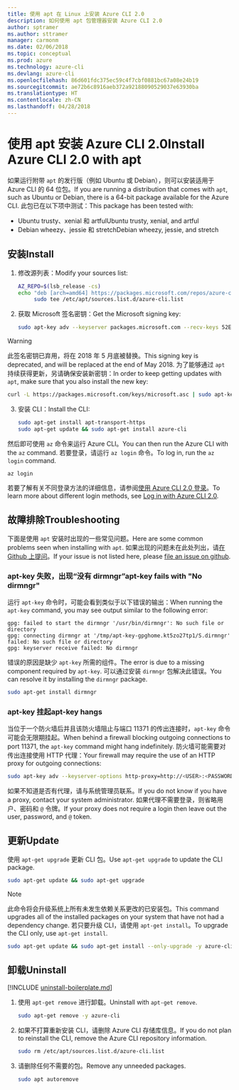 ```yaml
---
title: 使用 apt 在 Linux 上安装 Azure CLI 2.0
description: 如何使用 apt 包管理器安装 Azure CLI 2.0
author: sptramer
ms.author: sttramer
manager: carmonm
ms.date: 02/06/2018
ms.topic: conceptual
ms.prod: azure
ms.technology: azure-cli
ms.devlang: azure-cli
ms.openlocfilehash: 86d601fdc375ec59c4f7cbf0881bc67a08e24b19
ms.sourcegitcommit: ae72b6c8916aeb372a92188090529037e63930ba
ms.translationtype: HT
ms.contentlocale: zh-CN
ms.lasthandoff: 04/28/2018
---
```

# <a name="install-azure-cli-20-with-apt"></a><span data-ttu-id="55403-103">使用 apt 安装 Azure CLI 2.0</span><span class="sxs-lookup"><span data-stu-id="55403-103">Install Azure CLI 2.0 with apt</span></span>

<span data-ttu-id="55403-104">如果运行附带 `apt` 的发行版（例如 Ubuntu 或 Debian），则可以安装适用于 Azure CLI 的 64 位包。</span><span class="sxs-lookup"><span data-stu-id="55403-104">If you are running a distribution that comes with `apt`, such as Ubuntu or Debian, there is a 64-bit package available for the Azure CLI.</span></span> <span data-ttu-id="55403-105">此包已在以下项中测试：</span><span class="sxs-lookup"><span data-stu-id="55403-105">This package has been tested with:</span></span>

* <span data-ttu-id="55403-106">Ubuntu trusty、xenial 和 artful</span><span class="sxs-lookup"><span data-stu-id="55403-106">Ubuntu trusty, xenial, and artful</span></span>
* <span data-ttu-id="55403-107">Debian wheezy、jessie 和 stretch</span><span class="sxs-lookup"><span data-stu-id="55403-107">Debian wheezy, jessie, and stretch</span></span>

## <a name="install"></a><span data-ttu-id="55403-108">安装</span><span class="sxs-lookup"><span data-stu-id="55403-108">Install</span></span>

1. <span data-ttu-id="55403-109">修改源列表：</span><span class="sxs-lookup"><span data-stu-id="55403-109">Modify your sources list:</span></span>

     ```bash
     AZ_REPO=$(lsb_release -cs)
     echo "deb [arch=amd64] https://packages.microsoft.com/repos/azure-cli/ $AZ_REPO main" | \
          sudo tee /etc/apt/sources.list.d/azure-cli.list
     ```

2. <span data-ttu-id="55403-110">获取 Microsoft 签名密钥：</span><span class="sxs-lookup"><span data-stu-id="55403-110">Get the Microsoft signing key:</span></span>

   ```bash
   sudo apt-key adv --keyserver packages.microsoft.com --recv-keys 52E16F86FEE04B979B07E28DB02C46DF417A0893
   ```

  > [!WARNING]
  > <span data-ttu-id="55403-111">此签名密钥已弃用，将在 2018 年 5 月底被替换。</span><span class="sxs-lookup"><span data-stu-id="55403-111">This signing key is deprecated, and will be replaced at the end of May 2018.</span></span> <span data-ttu-id="55403-112">为了能够通过 `apt` 持续获得更新，另请确保安装新密钥：</span><span class="sxs-lookup"><span data-stu-id="55403-112">In order to keep getting updates with `apt`, make sure that you also install the new key:</span></span>
  > 
  > ```bash
  > curl -L https://packages.microsoft.com/keys/microsoft.asc | sudo apt-key add -
  > ``` 

3. <span data-ttu-id="55403-113">安装 CLI：</span><span class="sxs-lookup"><span data-stu-id="55403-113">Install the CLI:</span></span>

   ```bash
   sudo apt-get install apt-transport-https
   sudo apt-get update && sudo apt-get install azure-cli
   ```

<span data-ttu-id="55403-114">然后即可使用 `az` 命令来运行 Azure CLI。</span><span class="sxs-lookup"><span data-stu-id="55403-114">You can then run the Azure CLI with the `az` command.</span></span> <span data-ttu-id="55403-115">若要登录，请运行 `az login` 命令。</span><span class="sxs-lookup"><span data-stu-id="55403-115">To log in, run the `az login` command.</span></span>

```azurecli
az login
```

<span data-ttu-id="55403-116">若要了解有关不同登录方法的详细信息，请参阅[使用 Azure CLI 2.0 登录](authenticate-azure-cli.md)。</span><span class="sxs-lookup"><span data-stu-id="55403-116">To learn more about different login methods, see [Log in with Azure CLI 2.0](authenticate-azure-cli.md).</span></span>

## <a name="troubleshooting"></a><span data-ttu-id="55403-117">故障排除</span><span class="sxs-lookup"><span data-stu-id="55403-117">Troubleshooting</span></span>

<span data-ttu-id="55403-118">下面是使用 `apt` 安装时出现的一些常见问题。</span><span class="sxs-lookup"><span data-stu-id="55403-118">Here are some common problems seen when installing with `apt`.</span></span> <span data-ttu-id="55403-119">如果出现的问题未在此处列出，请[在 Github 上提问](https://github.com/Azure/azure-cli/issues)。</span><span class="sxs-lookup"><span data-stu-id="55403-119">If your issue is not listed here, please [file an issue on github](https://github.com/Azure/azure-cli/issues).</span></span>

### <a name="apt-key-fails-with-no-dirmngr"></a><span data-ttu-id="55403-120">apt-key 失败，出现“没有 dirmngr”</span><span class="sxs-lookup"><span data-stu-id="55403-120">apt-key fails with "No dirmngr"</span></span>

<span data-ttu-id="55403-121">运行 `apt-key` 命令时，可能会看到类似于以下错误的输出：</span><span class="sxs-lookup"><span data-stu-id="55403-121">When running the `apt-key` command, you may see output similar to the following error:</span></span>

```output
gpg: failed to start the dirmngr '/usr/bin/dirmngr': No such file or directory
gpg: connecting dirmngr at '/tmp/apt-key-gpghome.kt5zo27tp1/S.dirmngr' failed: No such file or directory
gpg: keyserver receive failed: No dirmngr
```

<span data-ttu-id="55403-122">错误的原因是缺少 `apt-key` 所需的组件。</span><span class="sxs-lookup"><span data-stu-id="55403-122">The error is due to a missing component required by `apt-key`.</span></span> <span data-ttu-id="55403-123">可以通过安装 `dirmngr` 包解决此错误。</span><span class="sxs-lookup"><span data-stu-id="55403-123">You can resolve it by installing the `dirmngr` package.</span></span>

```bash
sudo apt-get install dirmngr
```

### <a name="apt-key-hangs"></a><span data-ttu-id="55403-124">apt-key 挂起</span><span class="sxs-lookup"><span data-stu-id="55403-124">apt-key hangs</span></span>

<span data-ttu-id="55403-125">当位于一个防火墙后并且该防火墙阻止与端口 11371 的传出连接时，`apt-key` 命令可能会无限期挂起。</span><span class="sxs-lookup"><span data-stu-id="55403-125">When behind a firewall blocking outgoing connections to port 11371, the `apt-key` command might hang indefinitely.</span></span> <span data-ttu-id="55403-126">防火墙可能需要对传出连接使用 HTTP 代理：</span><span class="sxs-lookup"><span data-stu-id="55403-126">Your firewall may require the use of an HTTP proxy for outgoing connections:</span></span>

```bash
sudo apt-key adv --keyserver-options http-proxy=http://<USER>:<PASSWORD>@<PROXY-HOST>:<PROXY-PORT>/ --keyserver packages.microsoft.com --recv-keys 52E16F86FEE04B979B07E28DB02C46DF417A0893
```

<span data-ttu-id="55403-127">如果不知道是否有代理，请与系统管理员联系。</span><span class="sxs-lookup"><span data-stu-id="55403-127">If you do not know if you have a proxy, contact your system administrator.</span></span> <span data-ttu-id="55403-128">如果代理不需要登录，则省略用户、密码和 `@` 令牌。</span><span class="sxs-lookup"><span data-stu-id="55403-128">If your proxy does not require a login then leave out the user, password, and `@` token.</span></span>

## <a name="update"></a><span data-ttu-id="55403-129">更新</span><span class="sxs-lookup"><span data-stu-id="55403-129">Update</span></span>

<span data-ttu-id="55403-130">使用 `apt-get upgrade` 更新 CLI 包。</span><span class="sxs-lookup"><span data-stu-id="55403-130">Use `apt-get upgrade` to update the CLI package.</span></span>

   ```bash
   sudo apt-get update && sudo apt-get upgrade
   ```

> [!NOTE]
> <span data-ttu-id="55403-131">此命令将会升级系统上所有未发生依赖关系更改的已安装包。</span><span class="sxs-lookup"><span data-stu-id="55403-131">This command upgrades all of the installed packages on your system that have not had a dependency change.</span></span>
> <span data-ttu-id="55403-132">若只要升级 CLI，请使用 `apt-get install`。</span><span class="sxs-lookup"><span data-stu-id="55403-132">To upgrade the CLI only, use `apt-get install`.</span></span>
> ```bash
> sudo apt-get update && sudo apt-get install --only-upgrade -y azure-cli
> ```

## <a name="uninstall"></a><span data-ttu-id="55403-133">卸载</span><span class="sxs-lookup"><span data-stu-id="55403-133">Uninstall</span></span>

[!INCLUDE [uninstall-boilerplate.md](includes/uninstall-boilerplate.md)]

1. <span data-ttu-id="55403-134">使用 `apt-get remove` 进行卸载。</span><span class="sxs-lookup"><span data-stu-id="55403-134">Uninstall with `apt-get remove`.</span></span>

    ```bash
    sudo apt-get remove -y azure-cli
    ```

2. <span data-ttu-id="55403-135">如果不打算重新安装 CLI，请删除 Azure CLI 存储库信息。</span><span class="sxs-lookup"><span data-stu-id="55403-135">If you do not plan to reinstall the CLI, remove the Azure CLI repository information.</span></span>

   ```bash
   sudo rm /etc/apt/sources.list.d/azure-cli.list
   ```

3. <span data-ttu-id="55403-136">请删除任何不需要的包。</span><span class="sxs-lookup"><span data-stu-id="55403-136">Remove any unneeded packages.</span></span>

   ```bash
   sudo apt autoremove
   ```
